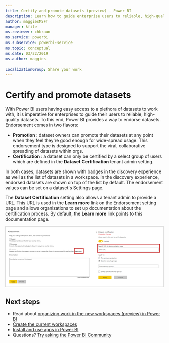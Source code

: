 ```yaml
---
title: Certify and promote datasets (preview) - Power BI
description: Learn how to guide enterprise users to reliable, high-quality datasets.
author: maggiesMSFT
manager: kfile
ms.reviewer: chbraun
ms.service: powerbi
ms.subservice: powerbi-service
ms.topic: conceptual
ms.date: 03/22/2019
ms.author: maggies

LocalizationGroup: Share your work
---
```

# Certify and promote datasets

With Power BI users having easy access to a plethora of datasets to work with, it is imperative for enterprises to guide their users to reliable, high-quality datasets. To this end, Power BI provides a way to endorse datasets. Endorsement comes in two flavors:

- **Promotion** : dataset owners can promote their datasets at any point when they feel they&#39;re good enough for wide-spread usage. This endorsement type is designed to support the viral, collaborative spreading of datasets within orgs.
- **Certification** : a dataset can only be certified by a select group of users which are defined in the **Dataset Certification** tenant admin setting.

In both cases, datasets are shown with badges in the discovery experience as well as the list of datasets in a workspace. In the discovery experience, endorsed datasets are shown on top of the list by default. The endorsement values can be set on a dataset&#39;s Settings page.

The **Dataset Certification** setting also allows a tenant admin to provide a URL. This URL is used in the **Learn more** link on the Endorsement setting page and allows organizations to set up documentation about the certification process. By default, the **Learn more** link points to this documentation page.

![Dataset certification](media/service-datasets-certify-promote/power-bi-dataset-certification.png)

## Next steps
* Read about [organizing work in the new workspaces (preview) in Power BI](service-new-workspaces.md)
* [Create the current workspaces](service-create-workspaces.md)
* [Install and use apps in Power BI](service-create-distribute-apps.md)
* Questions? [Try asking the Power BI Community](http://community.powerbi.com/)
